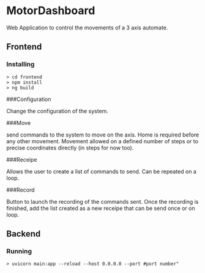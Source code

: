# MotorDashboard
Web Application to control the movements of a 3 axis automate.

## Frontend
### Installing

```shell
> cd frontend
> npm install
> ng build
```

###Configuration

Change the configuration of the system.

###Move

send commands to the system to move on the axis.
Home is required before any other movement.
Movement allowed on a defined number of steps or to precise coordinates directly (in steps for now too).

###Receipe

Allows the user to create a list of commands to send. Can be repeated on a loop.

###Record

Button to launch the recording of the commands sent. Once the recording is finished, add the list created as a new receipe that can be send once or on loop.

## Backend
### Running

```shell
> uvicorn main:app --reload --host 0.0.0.0 --port #port number"
```
